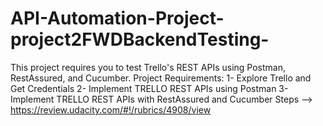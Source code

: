 # API-Automation-Project-project2FWDBackendTesting-
This project requires you to test Trello's REST APIs using Postman, RestAssured, and Cucumber.
Project Requirements:
1- Explore Trello and Get Credentials
2- Implement TRELLO REST APIs using Postman
3- Implement TRELLO REST APIs with RestAssured and Cucumber
Steps --> https://review.udacity.com/#!/rubrics/4908/view
